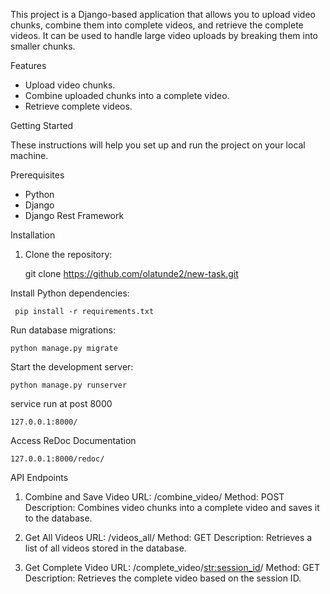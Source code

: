 

This project is a Django-based application that allows you to upload video chunks, combine them into complete videos, and retrieve the complete videos. It can be used to handle large video uploads by breaking them into smaller chunks.

Features

- Upload video chunks.
- Combine uploaded chunks into a complete video.
- Retrieve complete videos.

Getting Started

These instructions will help you set up and run the project on your local machine.

Prerequisites

- Python 
- Django 
- Django Rest Framework 

 Installation

1. Clone the repository:

   
   git clone https://github.com/olatunde2/new-task.git

Install Python dependencies:

     pip install -r requirements.txt
   
Run database migrations:

    python manage.py migrate

Start the development server:

    python manage.py runserver
    
service run at post 8000 

    127.0.0.1:8000/
    
Access ReDoc Documentation

    127.0.0.1:8000/redoc/
    

API Endpoints

1. Combine and Save Video
URL: /combine_video/
Method: POST
Description: Combines video chunks into a complete video and saves it to the database.

2. Get All Videos
URL: /videos_all/
Method: GET
Description: Retrieves a list of all videos stored in the database.

3. Get Complete Video
URL: /complete_video/<str:session_id>/
Method: GET
Description: Retrieves the complete video based on the session ID.



